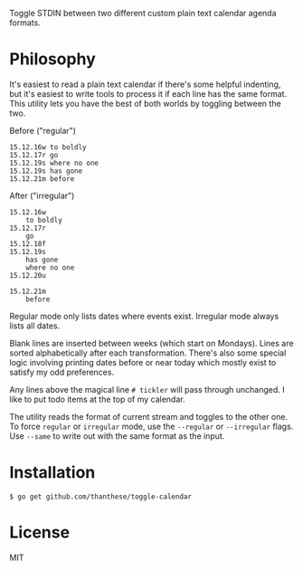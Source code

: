 Toggle STDIN between two different custom plain text calendar agenda formats.

# Philosophy

It's easiest to read a plain text calendar if there's some helpful indenting, but it's easiest to write tools to process it if each line has the same format. This utility lets you have the best of both worlds by toggling between the two.

Before ("regular")

    15.12.16w to boldly
    15.12.17r go
    15.12.19s where no one
    15.12.19s has gone
    15.12.21m before

After ("irregular")

    15.12.16w
        to boldly
    15.12.17r
        go
    15.12.18f
    15.12.19s
        has gone
        where no one
    15.12.20u

    15.12.21m
        before

Regular mode only lists dates where events exist. Irregular mode always lists all dates.

Blank lines are inserted between weeks (which start on Mondays). Lines are sorted alphabetically after each transformation. There's also some special logic involving printing dates before or near today which mostly exist to satisfy my odd preferences.

Any lines above the magical line `# tickler` will pass through unchanged. I like to put todo items at the top of my calendar.

The utility reads the format of current stream and toggles to the other one. To force `regular` or `irregular` mode, use the `--regular` or `--irregular` flags. Use `--same` to write out with the same format as the input.

# Installation

    $ go get github.com/thanthese/toggle-calendar

# License

MIT
